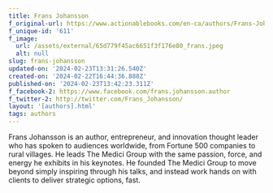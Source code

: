 ```yaml
---
title: Frans Johansson
f_original-url: https://www.actionablebooks.com/en-ca/authors/Frans-Johansson/
f_unique-id: '611'
f_image:
  url: /assets/external/65d779f45ac6651f3f176e80_frans.jpeg
  alt: null
slug: frans-johansson
updated-on: '2024-02-23T13:31:26.540Z'
created-on: '2024-02-22T16:44:36.888Z'
published-on: '2024-02-23T13:42:23.311Z'
f_facebook-2: https://www.facebook.com/frans.johansson.author
f_twitter-2: http://twitter.com/Frans_Johansson/
layout: '[authors].html'
tags: authors
---
```


Frans Johansson is an author, entrepreneur, and innovation thought leader who has spoken to audiences worldwide, from Fortune 500 companies to rural villages. He leads The Medici Group with the same passion, force, and energy he exhibits in his keynotes. He founded The Medici Group to move beyond simply inspiring through his talks, and instead work hands on with clients to deliver strategic options, fast.

